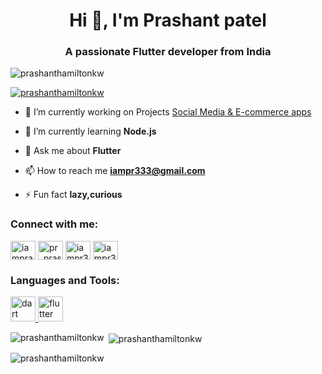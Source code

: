<h1 align="center">Hi 👋, I'm Prashant patel</h1>
<h3 align="center">A passionate Flutter developer from India</h3>

<p align="left"> <img src="https://komarev.com/ghpvc/?username=prashanthamiltonkw&label=Profile%20views&color=0e75b6&style=flat" alt="prashanthamiltonkw" /> </p>

<p align="left"> <a href="https://github.com/ryo-ma/github-profile-trophy"><img src="https://github-profile-trophy.vercel.app/?username=prashanthamiltonkw" alt="prashanthamiltonkw" /></a> </p>

- 🔭 I’m currently working on Projects [Social Media & E-commerce apps](https://www.petpointkw.com/)

- 🌱 I’m currently learning **Node.js**

- 💬 Ask me about **Flutter**

- 📫 How to reach me **iampr333@gmail.com**

- ⚡ Fun fact **lazy,curious**

<h3 align="left">Connect with me:</h3>
<p align="left">
<a href="https://linkedin.com/in/iamprash" target="blank"><img align="center" src="https://raw.githubusercontent.com/rahuldkjain/github-profile-readme-generator/master/src/images/icons/Social/linked-in-alt.svg" alt="iamprash" height="30" width="40" /></a>
<a href="https://instagram.com/pr_prash" target="blank"><img align="center" src="https://raw.githubusercontent.com/rahuldkjain/github-profile-readme-generator/master/src/images/icons/Social/instagram.svg" alt="pr_prash" height="30" width="40" /></a>
<a href="https://www.leetcode.com/iampr333" target="blank"><img align="center" src="https://raw.githubusercontent.com/rahuldkjain/github-profile-readme-generator/master/src/images/icons/Social/leet-code.svg" alt="iampr333" height="30" width="40" /></a>
<a href="https://auth.geeksforgeeks.org/user/iampr333/profile" target="blank"><img align="center" src="https://raw.githubusercontent.com/rahuldkjain/github-profile-readme-generator/master/src/images/icons/Social/geeks-for-geeks.svg" alt="iampr333/profile" height="30" width="40" /></a>
</p>

<h3 align="left">Languages and Tools:</h3>
<p align="left"> <a href="https://dart.dev" target="_blank" rel="noreferrer"> <img src="https://www.vectorlogo.zone/logos/dartlang/dartlang-icon.svg" alt="dart" width="40" height="40"/> </a> <a href="https://flutter.dev" target="_blank" rel="noreferrer"> <img src="https://www.vectorlogo.zone/logos/flutterio/flutterio-icon.svg" alt="flutter" width="40" height="40"/> </a> </p>

<p><img align="left" src="https://github-readme-stats.vercel.app/api/top-langs?username=prashanthamiltonkw&show_icons=true&locale=en&layout=compact" alt="prashanthamiltonkw" /></p>

<p>&nbsp;<img align="center" src="https://github-readme-stats.vercel.app/api?username=prashanthamiltonkw&show_icons=true&locale=en" alt="prashanthamiltonkw" /></p>

<p><img align="center" src="https://github-readme-streak-stats.herokuapp.com/?user=prashanthamiltonkw&" alt="prashanthamiltonkw" /></p>
